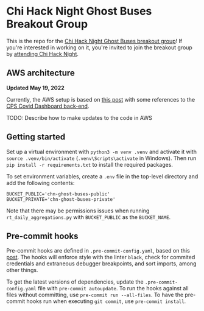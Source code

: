 # Chi Hack Night Ghost Buses Breakout Group

This is the repo for the [Chi Hack Night Ghost Buses breakout group](https://github.com/chihacknight/breakout-groups/issues/217)! If you're interested in working on it, you're invited to join the breakout group by [attending Chi Hack Night](https://chihacknight.org/).

## AWS architecture
__Updated May 19, 2022__

Currently, the AWS setup is based on [this post](https://towardsdatascience.com/serverless-covid-19-data-scraper-with-python-and-aws-lambda-d6789a551b78) with some references to the [CPS Covid Dashboard back-end](https://github.com/misterjacko/CPS-COVID-BE).

TODO: Describe how to make updates to the code in AWS

## Getting started
Set up a virtual environment with `python3 -m venv .venv` and activate it with `source .venv/bin/activate` (`.venv\Scripts\activate` in Windows). Then run `pip install -r requirements.txt` to install the required packages.

To set environment variables, create a `.env` file in the top-level directory and add the following contents:
```
BUCKET_PUBLIC='chn-ghost-buses-public'
BUCKET_PRIVATE='chn-ghost-buses-private'
```
Note that there may be permissions issues when running `rt_daily_aggregations.py` with `BUCKET_PUBLIC` as the `BUCKET_NAME`.

## Pre-commit hooks
Pre-commit hooks are defined in `.pre-commit-config.yaml`, based on this [post](https://towardsdatascience.com/pre-commit-hooks-you-must-know-ff247f5feb7e). The hooks will enforce style with the linter `black`, check for commited credentials and extraneous debugger breakpoints, and sort imports, among other things.

To get the latest versions of dependencies, update the `.pre-commit-config.yaml` file with `pre-commit autoupdate`. To run the hooks against all files without committing, use `pre-commit run --all-files`. To have the pre-commit hooks run when executing `git commit`, use `pre-commit install`.

